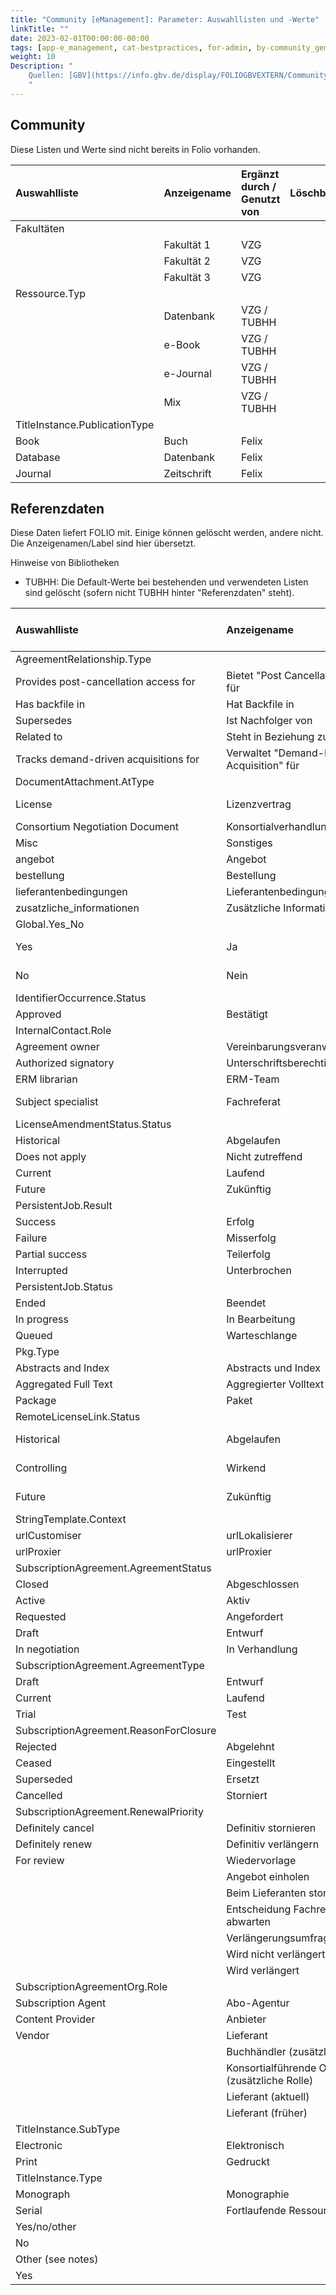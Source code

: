 ```yaml
---
title: "Community [eManagement]: Parameter: Auswahllisten und -Werte"
linkTitle: ""
date: 2023-02-01T00:00:00-00:00
tags: [app-e_management, cat-bestpractices, for-admin, by-community_gemeinsam, by-tubhh, by-vzg]
weight: 10
Description: "
    Quellen: [GBV](https://info.gbv.de/display/FOLIOGBVEXTERN/Community+[eManagement]:+Parameter:+Auswahllisten+und+-Werte)
    "
---
```


## Community

Diese Listen und Werte sind nicht bereits in Folio vorhanden.

|Auswahlliste|Anzeigename|Ergänzt durch / Genutzt von|Löschbar|
|:----|:----|:----|:----|
|Fakultäten| | | |
| |Fakultät 1|VZG| |
| |Fakultät 2|VZG| |
| |Fakultät 3|VZG| |
|Ressource.Typ| | | |
| |Datenbank|VZG / TUBHH| |
| |e-Book|VZG / TUBHH| |
| |e-Journal|VZG / TUBHH| |
| |Mix|VZG / TUBHH| |
|TitleInstance.PublicationType| | | |
|Book|Buch|Felix| |
|Database|Datenbank|Felix| |
|Journal|Zeitschrift|Felix| |



## Referenzdaten

Diese Daten liefert FOLIO mit. Einige können gelöscht werden, andere nicht. Die Anzeigenamen/Label sind hier übersetzt.

Hinweise von Bibliotheken

* TUBHH: Die Default-Werte bei bestehenden und verwendeten Listen sind gelöscht (sofern nicht TUBHH hinter "Referenzdaten" steht).

|Auswahlliste|Anzeigename|Ergänzt durch / Genutzt von |Löschbar|
|:----|:----|:----|:----|
|AgreementRelationship.Type| | | |
|Provides post-cancellation access for|Bietet "Post Cancellation Access" für|Referenzdaten| |
|Has backfile in|Hat Backfile in|Referenzdaten| |
|Supersedes|Ist Nachfolger von|Referenzdaten| |
|Related to|Steht in Beziehung zu|Referenzdaten| |
|Tracks demand-driven acquisitions for|Verwaltet "Demand-Driven-Acquisition" für|Referenzdaten| |
|DocumentAttachment.AtType| | | |
|License|Lizenzvertrag|Referenzdaten / TUBHH| |
|Consortium Negotiation Document|Konsortialverhandlungsdokument|Referenzdaten| |
|Misc|Sonstiges|Referenzdaten| |
|angebot|Angebot|TUBHH| |
|bestellung|Bestellung|TUBHH| |
|lieferantenbedingungen|Lieferantenbedingungen|TUBHH| |
|zusatzliche_informationen|Zusätzliche Informationen|TUBHH| |
|Global.Yes_No| | | |
|Yes|Ja|Referenzdaten / TUBHH| |
|No|Nein|Referenzdaten / TUBHH| |
|IdentifierOccurrence.Status| | | |
|Approved|Bestätigt|Referenzdaten| |
|InternalContact.Role| | | |
|Agreement owner|Vereinbarungsveranwortlich|Referenzdaten| |
|Authorized signatory|Unterschriftsberechtigt|Referenzdaten| |
|ERM librarian|ERM-Team|Referenzdaten| |
|Subject specialist|Fachreferat|Referenzdaten / TUBHH| |
|LicenseAmendmentStatus.Status| | | |
|Historical|Abgelaufen|Referenzdaten| |
|Does not apply|Nicht zutreffend|Referenzdaten| |
|Current|Laufend|Referenzdaten| |
|Future|Zukünftig|Referenzdaten| |
|PersistentJob.Result| | | |
|Success|Erfolg|Referenzdaten| |
|Failure|Misserfolg|Referenzdaten| |
|Partial success|Teilerfolg|Referenzdaten| |
|Interrupted|Unterbrochen|Referenzdaten| |
|PersistentJob.Status| | | |
|Ended|Beendet|Referenzdaten| |
|In progress|In Bearbeitung|Referenzdaten| |
|Queued|Warteschlange|Referenzdaten| |
|Pkg.Type| | | |
|Abstracts and Index|Abstracts und Index|Referenzdaten| |
|Aggregated Full Text|Aggregierter Volltext|Referenzdaten| |
|Package|Paket|Referenzdaten| |
|RemoteLicenseLink.Status| | | |
|Historical|Abgelaufen|Referenzdaten / TUBHH| |
|Controlling|Wirkend|Referenzdaten / TUBHH| |
|Future|Zukünftig|Referenzdaten / TUBHH| |
|StringTemplate.Context| | | |
|urlCustomiser|urlLokalisierer|Referenzdaten| |
|urlProxier|urlProxier|Referenzdaten| |
|SubscriptionAgreement.AgreementStatus| | | |
|Closed|Abgeschlossen|Referenzdaten| |
|Active|Aktiv|Referenzdaten| |
|Requested|Angefordert|Referenzdaten| |
|Draft|Entwurf|Referenzdaten| |
|In negotiation|In Verhandlung|Referenzdaten| |
|SubscriptionAgreement.AgreementType| | | |
|Draft|Entwurf|Referenzdaten| |
|Current|Laufend|Referenzdaten| |
|Trial|Test|Referenzdaten| |
|SubscriptionAgreement.ReasonForClosure| | | |
|Rejected|Abgelehnt|Referenzdaten| |
|Ceased|Eingestellt|Referenzdaten| |
|Superseded|Ersetzt|Referenzdaten| |
|Cancelled|Storniert|Referenzdaten| |
|SubscriptionAgreement.RenewalPriority| | | |
|Definitely cancel|Definitiv stornieren|Referenzdaten| |
|Definitely renew|Definitiv verlängern|Referenzdaten| |
|For review|Wiedervorlage|Referenzdaten| |
| |Angebot einholen|TUBHH| |
| |Beim Lieferanten storniert|TUBHH| |
| |Entscheidung Fachreferat abwarten|TUBHH| |
| |Verlängerungsumfrage abwarten|TUBHH| |
| |Wird nicht verlängert|TUBHH| |
| |Wird verlängert|TUBHH| |
|SubscriptionAgreementOrg.Role| | | |
|Subscription Agent|Abo-Agentur|Referenzdaten| |
|Content Provider|Anbieter|Referenzdaten| |
|Vendor|Lieferant|Referenzdaten| |
| |Buchhändler (zusätzliche Rolle)|TUBHH| |
| |Konsortialführende Organisation (zusätzliche Rolle)|TUBHH| |
| |Lieferant (aktuell)|TUBHH| |
| |Lieferant (früher)|TUBHH| |
|TitleInstance.SubType| | | |
|Electronic|Elektronisch|Referenzdaten| |
|Print|Gedruckt|Referenzdaten| |
|TitleInstance.Type| | | |
|Monograph|Monographie|Referenzdaten| |
|Serial|Fortlaufende Ressource|Referenzdaten| |
|Yes/no/other| | | |
|No| |Referenzdaten| |
|Other (see notes)| |Referenzdaten| |
|Yes| |Referenzdaten| |

